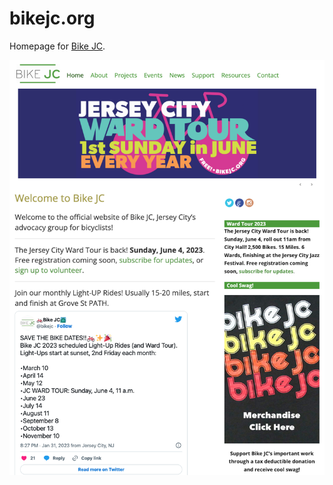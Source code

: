 # bikejc.org
Homepage for [Bike JC](bikejc.org).

[![bikejc.org homepage screenshot, showing Ward Tour promo and 2023 ride schedule](screenshot.png)](bikejc.org)
